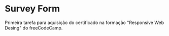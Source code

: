 # Survey Form
 Primeira tarefa para aquisição do certificado na formação "Responsive Web Desing" do freeCodeCamp.
